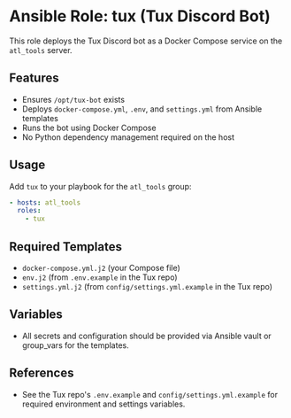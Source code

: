 # Ansible Role: tux (Tux Discord Bot)

This role deploys the Tux Discord bot as a Docker Compose service on the `atl_tools` server.

## Features

- Ensures `/opt/tux-bot` exists
- Deploys `docker-compose.yml`, `.env`, and `settings.yml` from Ansible templates
- Runs the bot using Docker Compose
- No Python dependency management required on the host

## Usage

Add `tux` to your playbook for the `atl_tools` group:

```yaml
- hosts: atl_tools
  roles:
    - tux
```

## Required Templates

- `docker-compose.yml.j2` (your Compose file)
- `env.j2` (from `.env.example` in the Tux repo)
- `settings.yml.j2` (from `config/settings.yml.example` in the Tux repo)

## Variables

- All secrets and configuration should be provided via Ansible vault or group_vars for the templates.

## References

- See the Tux repo's `.env.example` and `config/settings.yml.example` for required environment and settings variables.
